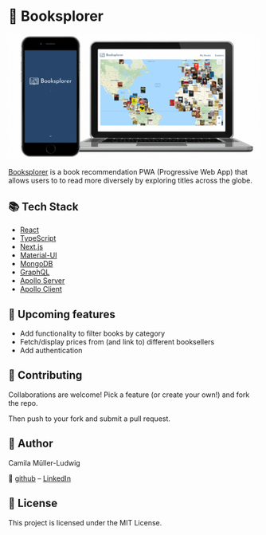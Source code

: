 # :book: Booksplorer

<p align="center">
  <img src="./readme-images/booksplorer-readme.gif">
</p>

[Booksplorer](https://booksplorer.vercel.app/) is a book recommendation PWA (Progressive Web App) that allows users to to read more diversely by exploring titles across the globe.

## :books: Tech Stack
- [React](https://reactjs.org/)
- [TypeScript](https://www.typescriptlang.org/)
- [Next.js](https://nextjs.org/)
- [Material-UI](https://material-ui.com/)
- [MongoDB](https://www.mongodb.com/)
- [GraphQL](https://graphql.org/)
- [Apollo Server](https://www.apollographql.com)
- [Apollo Client](https://www.apollographql.com)

## :tada: Upcoming features 
- Add functionality to filter books by category
- Fetch/display prices from (and link to) different booksellers
- Add authentication

## :raised_hands: Contributing

Collaborations are welcome! Pick a feature (or create your own!) and fork the repo. 

Then push to your fork and submit a pull request.


## :raising_hand: Author
Camila Müller-Ludwig 

:speech_balloon: 
[github](https://github.com/camifernweh) – [LinkedIn](https://www.linkedin.com/in/cmullerludwig/)


## :page_facing_up: License 
This project is licensed under the MIT License.

